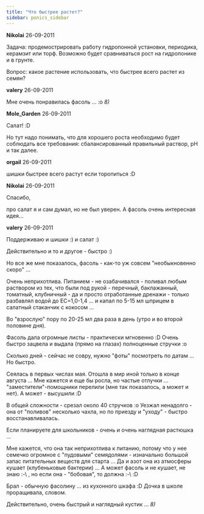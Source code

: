 ```yaml
---
title: "Что быстрее растет?"
sidebar: ponics_sidebar
---
```


**Nikolai** 26-09-2011

Задача: продемострировать работу гидропонной установки, периодика, керамзит или торф. Возможно будет сравниваться рост на гидропонике и в грунте.

Вопрос: какое растение использовать, что быстрее всего растет из семян?


**valery** 26-09-2011

Мне очень понравилась фасоль ... :o *8)* 


**Mole_Garden** 26-09-2011

Салат! :D

Но тут надо понимать, что для хорошего роста необходимо будет соблюдать все требования: сбалансированный правильный раствор, pH и так далее. 


**orgail** 26-09-2011

шишки быстрее всего растут если торопиться :D


**Nikolai** 26-09-2011

Спасибо,

про салат я и сам думал, но не был уверен. А фасоль очень интересная идея...


**valery** 26-09-2011

Поддерживаю и шишки :) и салат :)

Действительно и то и другое - быстро :)

Но все же мне показалось, фасоль - как-то уж совсем "необыкновенно скоро" ...

Очень неприхотлива. Питанием - не озабачивался - поливал любым раствором из тех, что были под рукой - перечный, баклажанный, томатный, клубничный - да и просто отработанные дренажи - только разбавлял водой до ЕС=1,0-1,4 ... и капал по 5-15 мл шприцем в салатный стаканчик с кокосом ... 

Во "взрослую" пору по 20-25 мл два раза в день (утро и во второй половине дня).

Фасоль дала огромные листы - практически мгновенно :D Очень быстро зацвела и выдала (прямо на глазах) полноценные стручки :o

Сколько дней - сейчас не совру, нужно "фоты" посмотреть по датам ... Но быстро.

Сеялась в первых числах мая. Отошла в мир иной только в конце августа ... Мне кажется и еще бы росла, но частые отлучки ... "заместители"-помощники перелили (мне так показалось, а может и нет). А может - высушили :D

В общей сложности - срезал около 40 стручков :o Уезжал ненадолго - она от "поливов" несколько чахла, но по приезду и "уходу" - быстро восстанавливалась.

Если планируете для школьников - очень и очень наглядная растюшка ...

Мне кажется, что она так неприхотлива к питанию, потому что у нее семечко огромное с "пудовыми" семядолями - изначально большой запас питательных веществ для старта ... Да и азот она из атмосферы кушает (клубеньковые бактерии) ... А может фасоль и не кушает, не знаю :-\ , но если она - "бобовая", то должна :-\ :D

Брал - обычную фасолину ... из кухонного шкафа :D Дочка в школе проращивала, словом.

Действительно, очень быстрый и наглядный кустик ... *8)*


